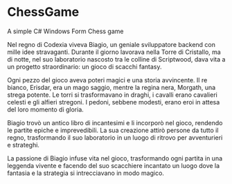 # ChessGame
A simple C# Windows Form Chess game


Nel regno di Codexia viveva Biagio, un geniale sviluppatore backend con mille idee stravaganti. Durante il giorno lavorava nella Torre di Cristallo, ma di notte, nel suo laboratorio nascosto tra le colline di Scriptwood, dava vita a un progetto straordinario: un gioco di scacchi fantasy.

Ogni pezzo del gioco aveva poteri magici e una storia avvincente. Il re bianco, Erisdar, era un mago saggio, mentre la regina nera, Morgath, una strega potente. Le torri si trasformavano in draghi, i cavalli erano cavalieri celesti e gli alfieri stregoni. I pedoni, sebbene modesti, erano eroi in attesa del loro momento di gloria.

Biagio trovò un antico libro di incantesimi e li incorporò nel gioco, rendendo le partite epiche e imprevedibili. La sua creazione attirò persone da tutto il regno, trasformando il suo laboratorio in un luogo di ritrovo per avventurieri e strateghi.

La passione di Biagio infuse vita nel gioco, trasformando ogni partita in una leggenda vivente e facendo del suo scacchiere incantato un luogo dove la fantasia e la strategia si intrecciavano in modo magico.
